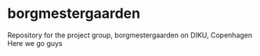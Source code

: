 # borgmestergaarden
Repository for the project group, borgmestergaarden on DIKU, Copenhagen
Here we go guys
